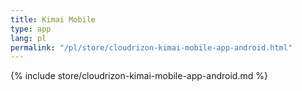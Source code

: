 ```yaml
---
title: Kimai Mobile
type: app 
lang: pl
permalink: "/pl/store/cloudrizon-kimai-mobile-app-android.html"
---
```


{% include store/cloudrizon-kimai-mobile-app-android.md %}
